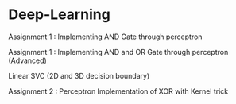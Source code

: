 # Deep-Learning

Assignment 1 : Implementing AND Gate through perceptron

Assignment 1 : Implementing AND and OR Gate through perceptron (Advanced)

Linear SVC (2D and 3D decision boundary)

Assignment 2 : Perceptron Implementation of XOR with Kernel trick
